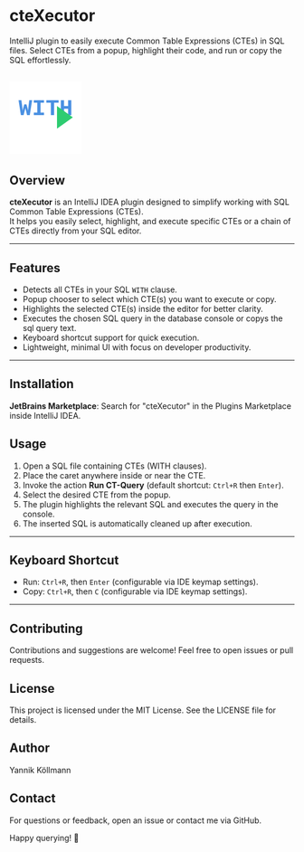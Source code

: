 # cteXecutor
IntelliJ plugin to easily execute Common Table Expressions (CTEs) in SQL files. Select CTEs from a popup, highlight their code, and run or copy the SQL effortlessly.

![Plugin Logo](src/main/resources/META-INF/pluginIcon.svg)
---

## Overview

**cteXecutor** is an IntelliJ IDEA plugin designed to simplify working with SQL Common Table Expressions (CTEs).  
It helps you easily select, highlight, and execute specific CTEs or a chain of CTEs directly from your SQL editor.

---

## Features

- Detects all CTEs in your SQL `WITH` clause.
- Popup chooser to select which CTE(s) you want to execute or copy.
- Highlights the selected CTE(s) inside the editor for better clarity.
- Executes the chosen SQL query in the database console or copys the sql query text.
- Keyboard shortcut support for quick execution.
- Lightweight, minimal UI with focus on developer productivity.

---

## Installation

**JetBrains Marketplace**: Search for "cteXecutor" in the Plugins Marketplace inside IntelliJ IDEA.

## Usage

1. Open a SQL file containing CTEs (WITH clauses).
2. Place the caret anywhere inside or near the CTE.
3. Invoke the action **Run CT-Query** (default shortcut: `Ctrl+R` then `Enter`).
4. Select the desired CTE from the popup.
5. The plugin highlights the relevant SQL and executes the query in the console.
6. The inserted SQL is automatically cleaned up after execution.

---

## Keyboard Shortcut

- Run: `Ctrl+R`, then `Enter` (configurable via IDE keymap settings).
- Copy: `Ctrl+R`, then `C` (configurable via IDE keymap settings).

---


## Contributing
Contributions and suggestions are welcome! Feel free to open issues or pull requests.

## License
This project is licensed under the MIT License. See the LICENSE file for details.

## Author
Yannik Köllmann

## Contact
For questions or feedback, open an issue or contact me via GitHub.

Happy querying! 🚀
